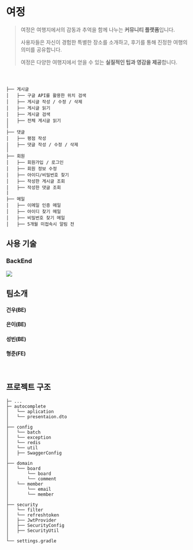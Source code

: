 # 여정

>여정은 여행지에서의 감동과 추억을 함께 나누는 **커뮤니티 플랫폼**입니다.
>
>사용자들은 자신이 경험한 특별한 장소를 소개하고, 후기를 통해 진정한 여행의 의미를 공유합니다.
>
>여정은 다양한 여행지에서 얻을 수 있는 **실질적인 팁과 영감을 제공**합니다.

<br>

###

```
├── 게시글
│   ├── 구글 API를 활용한 위치 검색
│   ├── 게시글 작성 / 수정 / 삭제
│   ├── 게시글 읽기
│   ├── 게시글 검색
│   ├── 전체 게시글 읽기
│
├── 댓글
│   ├── 평점 작성
│   ├── 댓글 작성 / 수정 / 삭제
│
├── 회원
│   ├── 회원가입 / 로그인
│   ├── 회원 정보 수정
│   ├── 아이디/비밀번호 찾기
│   ├── 작성한 게시글 조회
│   ├── 작성한 댓글 조회
|
├── 메일
│   ├── 이메일 인증 메일
│   ├── 아이디 찾기 메일
│   ├── 비밀번호 찾기 메일
│   ├── 5개월 미접속시 알림 전
```



## 사용 기술
### BackEnd 
<img src="https://github.com/user-attachments/assets/f965f8b7-843b-45f4-89e2-339e42af386d"> 

## 팀소개
#### 건우(BE)

#### 은이(BE)

#### 성빈(BE)

#### 형준(FE)

<br>

## 프로젝트 구조
```
├─ ...
├─ autocomplete
│   └── aplication
│   └── presentaion.dto
│
├── config
│   └── batch
│   └── exception
│   └── redis
│   └── util
│   ├── SwaggerConfig
│
├── domain
│   └── board
│       └── board
│       └── comment
│   └── member
│       └── email
│       └── member
│
├── security
│   └── filter
│   └── refreshtoken
│   ├── JwtProvider
│   ├── SecurityConfig
│   ├── SecurityUtil
│
└── settings.gradle
```
